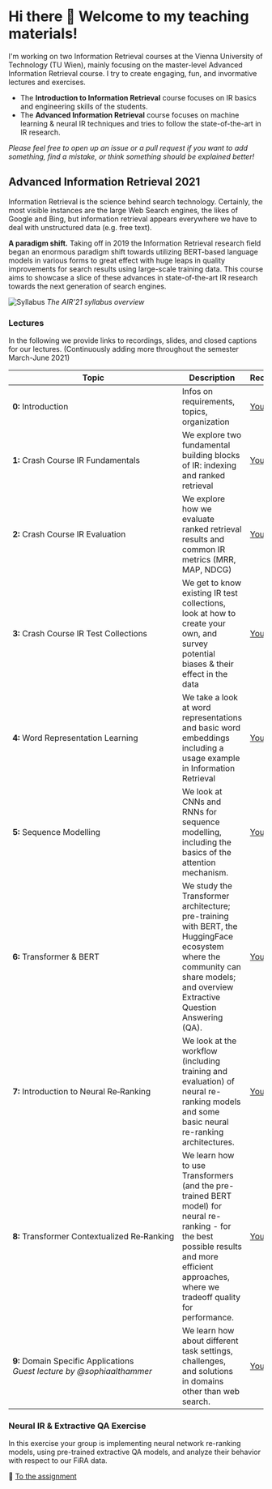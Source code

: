 # Hi there 👋 Welcome to my teaching materials!

I'm working on two Information Retrieval courses at the Vienna University of Technology (TU Wien), mainly focusing on the master-level Advanced Information Retrieval course. I try to create engaging, fun, and invormative lectures and exercises. 

- The **Introduction to Information Retrieval** course focuses on IR basics and engineering skills of the students.
- The **Advanced Information Retrieval** course focuses on machine learning & neural IR techniques and tries to follow the state-of-the-art in IR research.

*Please feel free to open up an issue or a pull request if you want to add something, find a mistake, or think something should be explained better!*

## Advanced Information Retrieval 2021

Information Retrieval is the science behind search technology. Certainly, the most visible instances are the large Web Search engines, the likes of Google and Bing, but information retrieval appears everywhere we have to deal with unstructured data (e.g. free text).

**A paradigm shift.** Taking off in 2019 the Information Retrieval research field began an enormous paradigm shift towards utilizing BERT-based language models in various forms to great effect with huge leaps in quality improvements for search results using large-scale training data. This course aims to showcase a slice of these advances in state-of-the-art IR research towards the next generation of search engines. 

![Syllabus](advanced-information-retrieval/air-syllabus.png)
*The AIR'21 syllabus overview*

### Lectures

In the following we provide links to recordings, slides, and closed captions for our lectures. (Continuously adding more throughout the semester March-June 2021)

| Topic                  | Description                                                                     | Recordings  | Slides  | Text  |
| -------------          | -------------                                                                   |-------------                 | -----       | -----         |
| **0:**&nbsp;Introduction        | Infos on requirements, topics, organization                                     | [YouTube](https://youtu.be/6FNISntK6Sk) | [PDF](advanced-information-retrieval/Lecture&#32;0&#32;-&#32;Course&#32;Introduction.pdf)            | [Transcript](advanced-information-retrieval/Lecture&#32;0&#32;-&#32;Closed&#32;Captions.md)            |
| **1:**&nbsp;Crash&nbsp;Course&nbsp;IR&nbsp;Fundamentals     | We explore two fundamental building blocks of IR: indexing and ranked retrieval | [YouTube](https://youtu.be/ZC94KSDd4DM) | [PDF](advanced-information-retrieval/Lecture%201%20-%20Crash%20Course%20-%20Fundamentals.pdf)            | [Transcript](advanced-information-retrieval/Lecture&#32;1&#32;-&#32;Closed&#32;Captions.md)
| **2:**&nbsp;Crash&nbsp;Course&nbsp;IR&nbsp;Evaluation     | We explore how we evaluate ranked retrieval results and common IR metrics (MRR, MAP, NDCG) | [YouTube](https://youtu.be/EiDltQZ713I) | [PDF](advanced-information-retrieval/Lecture%202%20-%20Crash%20Course%20-%20Evaluation.pdf)            | [Transcript](advanced-information-retrieval/Lecture&#32;2&#32;-&#32;Closed&#32;Captions.md)
| **3:**&nbsp;Crash&nbsp;Course&nbsp;IR&nbsp;Test&nbsp;Collections     | We get to know existing IR test collections, look at how to create your own, and survey potential biases & their effect in the data | [YouTube](https://youtu.be/pRRveh3D0pI) | [PDF](advanced-information-retrieval/Lecture%203%20-%20Crash%20Course%20-%20Test%20Collections.pdf)            | [Transcript](advanced-information-retrieval/Lecture%203%20-%20Closed%20Captions.md)
| **4:**&nbsp;Word&nbsp;Representation&nbsp;Learning     | We take a look at word representations and basic word embeddings including a usage example in Information Retrieval| [YouTube](https://youtu.be/f3nM6DKVwug) | [PDF](advanced-information-retrieval/Lecture%204%20-%20Word%20Representation%20Learning.pdf)            | [Transcript](advanced-information-retrieval/Lecture%204%20-%20Closed%20Captions.md)
|**5:**&nbsp;Sequence&nbsp;Modelling     | We look at CNNs and RNNs for sequence modelling, including the basics of the attention mechanism. | [YouTube](https://youtu.be/7Bfj_UuJh38) | [PDF](advanced-information-retrieval/Lecture%205%20-%20Sequence%20modelling%20in%20NLP.pdf)            | [Transcript](advanced-information-retrieval/Lecture%205%20-%20Closed%20Captions.md)
| **6:**&nbsp;Transformer&nbsp;&&nbsp;BERT     | We study the Transformer architecture; pre-training with BERT, the HuggingFace ecosystem where the community can share models; and overview Extractive Question Answering (QA). | [YouTube](https://youtu.be/Mt7UJNKxscA) | [PDF](advanced-information-retrieval/Lecture%206%20-%20Transformer%20and%20BERT%20Pre-training.pdf)            | [Transcript](advanced-information-retrieval/Lecture%206%20-%20Closed%20Captions.md)
| **7:**&nbsp;Introduction&nbsp;to&nbsp;Neural&nbsp;Re&#8209;Ranking     | We look at the workflow (including training and evaluation) of neural re-ranking models and some basic neural re-ranking architectures. | [YouTube](https://youtu.be/GSixIsI1eZE) | [PDF](advanced-information-retrieval/Lecture%207%20-%20Introduction%20to%20Neural%20Re-Ranking.pdf)            | [Transcript](advanced-information-retrieval/Lecture%207%20-%20Closed%20Captions.md)
| **8:**&nbsp;Transformer&nbsp;Contextualized&nbsp;Re&#8209;Ranking     | We learn how to use Transformers (and the pre-trained BERT model) for neural re-ranking - for the best possible results and more efficient approaches, where we tradeoff quality for performance. | [YouTube](https://youtu.be/Fle-jKzV-Rk) | [PDF](advanced-information-retrieval/Lecture%208%20-%20Transformer%20Contextualized%20Re-Ranking.pdf)            | [Transcript](advanced-information-retrieval/Lecture%208%20-%20Closed%20Captions.md)
| **9:**&nbsp;Domain&nbsp;Specific&nbsp;Applications *Guest&nbsp;lecture&nbsp;by&nbsp;@sophiaalthammer*    | We learn how about different task settings, challenges, and solutions in domains other than web search. | [YouTube](https://youtu.be/rHXTpHIiq6U) | [PDF](advanced-information-retrieval/Lecture%209%20-%20Domain%20Specific%20Applications.pdf)            | [Transcript](advanced-information-retrieval/Lecture%209%20-%20Closed%20Captions.md)

### Neural IR & Extractive QA Exercise

In this exercise your group is implementing neural network re-ranking models, using pre-trained extractive QA models, and analyze their behavior with respect to our FiRA data.

📃 [To the assignment](advanced-information-retrieval/neural-ir-exercise/Assignment.md)
